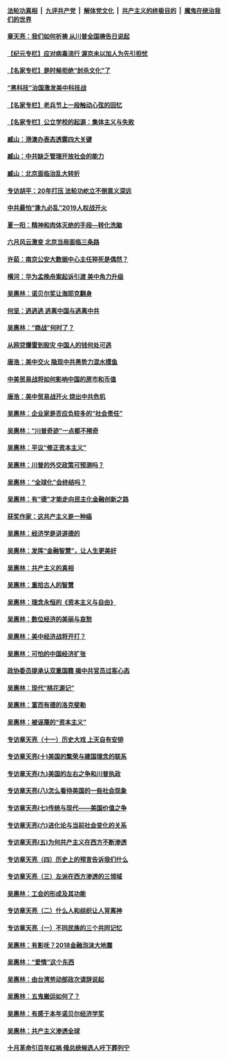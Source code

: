 

####  [法轮功真相](../../../../basic/blob/master/README.md?t=06211302) &nbsp;|&nbsp; [九评共产党](../../../../9ping.md/blob/master/README.md?t=06211302) &nbsp;|&nbsp; [解体党文化](../../../../jtdwh.md/blob/master/README.md?t=06211302)  &nbsp;|&nbsp; [共产主义的终极目的](../../../../gczydzjmd.md/blob/master/README.md?t=06211302) &nbsp;|&nbsp; [魔鬼在统治我们的世界](../../../../mgztzwmdsj.md/blob/master/README.md?t=06211302) 

#### [章天亮：我们如何祈祷 从川普全国祷告日说起](../pages/nsc423/n11944627.md?t=06211302) 

#### [【纪元专栏】应对病毒流行 渥京未以加人为先引担忧](../pages/nsc423/n11875714.md?t=06211302) 

#### [【名家专栏】是时候拒绝“封杀文化”了](../pages/nsc423/n11814093.md?t=06211302) 

#### [“黑科技”治国激发美中科技战](../pages/nsc423/n11638056.md?t=06211302) 

#### [【名家专栏】老兵节上一段触动心弦的回忆](../pages/nsc423/n11646016.md?t=06211302) 

#### [【名家专栏】公立学校的起源：集体主义与失败](../pages/nsc423/n11601833.md?t=06211302) 

#### [臧山：港澳办表态透露四大关键](../pages/nsc423/n11421628.md?t=06211302) 

#### [臧山：中共缺乏管理开放社会的能力](../pages/nsc423/n11407457.md?t=06211302) 

#### [臧山：北京面临治乱大转折](../pages/nsc423/n11406895.md?t=06211302) 

#### [专访胡平：20年打压 法轮功屹立不倒意义深远](../pages/nsc423/n11398800.md?t=06211302) 

#### [中共最怕“逢九必乱”2019人权战开火](../pages/nsc423/n11385248.md?t=06211302) 

#### [夏一阳：精神和肉体灭绝的手段—转化洗脑](../pages/nsc423/n11368250.md?t=06211302) 

#### [六月风云激变 北京当局面临三条路](../pages/nsc423/n11313668.md?t=06211302) 

#### [许茹：南京公安大数据中心主任猝死是偶然？](../pages/nsc423/n11064744.md?t=06211302) 

#### [横河：华为孟晚舟案起诉引渡 美中角力升级](../pages/nsc423/n11027230.md?t=06211302) 

#### [吴惠林：诺贝尔奖让海耶克翻身](../pages/nsc423/n10890049.md?t=06211302) 

#### [何坚：逃逃逃 逃离中国与逃离中共](../pages/nsc423/n10592891.md?t=06211302) 

#### [吴惠林：“商战”何时了？](../pages/nsc423/n10573558.md?t=06211302) 

#### [从网贷爆雷到股灾 中国人的钱何处可逃](../pages/nsc423/n10572800.md?t=06211302) 

#### [唐浩：美中交火 隐现中共黑势力混水摸鱼](../pages/nsc423/n10544040.md?t=06211302) 

#### [中美贸易战将如何影响中国的房市和币值](../pages/nsc423/n10543697.md?t=06211302) 

#### [唐浩：美中贸易战开火 烧出中共危机](../pages/nsc423/n10540126.md?t=06211302) 

#### [吴惠林：企业家是否应负较多的“社会责任”](../pages/nsc423/n10535022.md?t=06211302) 

#### [吴惠林：“川普奇迹”一点都不稀奇](../pages/nsc423/n10512808.md?t=06211302) 

#### [吴惠林：平议“修正资本主义”](../pages/nsc423/n10495724.md?t=06211302) 

#### [吴惠林：川普的外交政策可预测吗？](../pages/nsc423/n10462387.md?t=06211302) 

#### [吴惠林：“全球化”会终结吗？](../pages/nsc423/n10452838.md?t=06211302) 

#### [吴惠林：有“德”才能走向民主化金融创新之路](../pages/nsc423/n10432292.md?t=06211302) 

#### [获奖作家：这共产主义是一种癌](../pages/nsc423/n10431541.md?t=06211302) 

#### [吴惠林：经济学是讲道德的](../pages/nsc423/n10398014.md?t=06211302) 

#### [吴惠林：发挥“金融智慧”，让人生更美好](../pages/nsc423/n10375019.md?t=06211302) 

#### [吴惠林：共产主义的真相](../pages/nsc423/n10351394.md?t=06211302) 

#### [吴惠林：重拾古人的智慧](../pages/nsc423/n10337691.md?t=06211302) 

#### [吴惠林：理念永恒的《资本主义与自由》](../pages/nsc423/n10316274.md?t=06211302) 

#### [吴惠林：数位经济的美丽与哀愁](../pages/nsc423/n10292946.md?t=06211302) 

#### [吴惠林：美中经济战将开打？](../pages/nsc423/n10258825.md?t=06211302) 

#### [吴惠林：可怕的中国经济扩张](../pages/nsc423/n10219147.md?t=06211302) 

#### [政协委员提承认双重国籍 揭中共官员过客心态](../pages/nsc423/n10208809.md?t=06211302) 

#### [吴惠林：现代“桃花源记”](../pages/nsc423/n10185234.md?t=06211302) 

#### [吴惠林：富而有德的洛克斐勒](../pages/nsc423/n10142264.md?t=06211302) 

#### [吴惠林：被诬蔑的“资本主义”](../pages/nsc423/n10124816.md?t=06211302) 

#### [专访章天亮（十一）历史大戏 上天自有安排](../pages/nsc423/n10094905.md?t=06211302) 

#### [专访章天亮(十)美国的繁荣与建国理念的联系](../pages/nsc423/n10094899.md?t=06211302) 

#### [专访章天亮(九)美国的左右之争和川普执政](../pages/nsc423/n10094889.md?t=06211302) 

#### [专访章天亮(八)怎么看待美国的一些社会现象](../pages/nsc423/n10094857.md?t=06211302) 

#### [专访章天亮(七)传统与现代——美国价值之争](../pages/nsc423/n10093140.md?t=06211302) 

#### [专访章天亮(六)进化论与当前社会变化的关系](../pages/nsc423/n10092036.md?t=06211302) 

#### [专访章天亮(五)为何共产主义在西方不断渗透](../pages/nsc423/n10083620.md?t=06211302) 

#### [专访章天亮（四）历史上的预言告诉我们什么](../pages/nsc423/n10083606.md?t=06211302) 

#### [专访章天亮（三）左派在西方渗透的三领域](../pages/nsc423/n10081115.md?t=06211302) 

#### [吴惠林：工会的形成及其功能](../pages/nsc423/n10080633.md?t=06211302) 

#### [专访章天亮（二）什么人和组织让人背离神](../pages/nsc423/n10076637.md?t=06211302) 

#### [专访章天亮（一）不同民族的三个共同记忆](../pages/nsc423/n10074188.md?t=06211302) 

#### [吴惠林：有影呒？2018金融泡沫大地震](../pages/nsc423/n10040534.md?t=06211302) 

#### [吴惠林：“爱情”这个东西](../pages/nsc423/n10019423.md?t=06211302) 

#### [吴惠林：由台湾劳动部政次请辞说起](../pages/nsc423/n9979679.md?t=06211302) 

#### [吴惠林：五鬼搬运如何了？](../pages/nsc423/n9925338.md?t=06211302) 

#### [吴惠林：有感于本年诺贝尔经济学奖](../pages/nsc423/n9871883.md?t=06211302) 

#### [吴惠林：共产主义渗透全球](../pages/nsc423/n9812748.md?t=06211302) 

#### [十月革命引百年红祸 俄总统候选人吁下葬列宁](../pages/nsc423/n9810182.md?t=06211302) 

